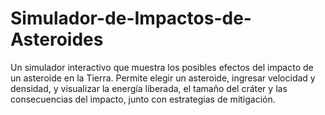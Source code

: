 # Simulador-de-Impactos-de-Asteroides
Un simulador interactivo que muestra los posibles efectos del impacto de un asteroide en la Tierra. Permite elegir un asteroide, ingresar velocidad y densidad, y visualizar la energía liberada, el tamaño del cráter y las consecuencias del impacto, junto con estrategias de mitigación.
